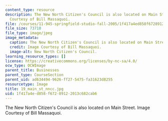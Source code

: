 ```yaml
---
content_type: resource
description: The New North Citizen's Council is also located on Main Street. Image
  Courtesy of Bill Massaquoi.
file: /courses/11-945-springfield-studio-fall-2005/1f417a4ed858f67289122013c682cab6_19_main_st_nncc.jpg
file_size: 73710
file_type: image/jpeg
image_metadata:
  caption: The New North Citizen's Council is also located on Main Street.
  credit: Image Courtesy of Bill Massaquoi.
  image-alt: New North Citizen's Council.
learning_resource_types: []
license: https://creativecommons.org/licenses/by-nc-sa/4.0/
ocw_type: OCWImage
parent_title: Businesses
parent_type: CourseSection
parent_uid: ad634494-9626-ff27-5475-fa31623d8255
resourcetype: Image
title: 19_main_st_nncc.jpg
uid: 1f417a4e-d858-f672-8912-2013c682cab6
---
```

The New North Citizen's Council is also located on Main Street. Image Courtesy of Bill Massaquoi.